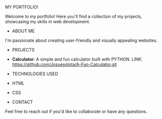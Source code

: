 MY PORTFOLIO!

Welcome to my portfolio! Here you'll find a collection of my projects, showcasing my skills in web development.

- ABOUT ME

I'm passionate about creating user-friendly and visually appealing websites.

- PROJECTS

- **Calculator**: A simple and fun calculator built with PYTHON. LINK: https://github.com/Josuesolota/A-Fun-Calculator.git

- TECHNOLOGIES USED

- HTML
- CSS

- CONTACT

Feel free to reach out if you'd like to collaborate or have any questions.
